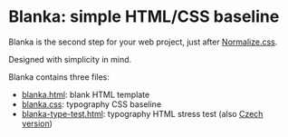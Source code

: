 # Blanka: simple HTML/CSS baseline

Blanka is the second step for your web project, just after [Normalize.css](https://github.com/necolas/normalize.css/).

Designed with simplicity in mind.

Blanka contains three files:

- [blanka.html](blanka.html): blank HTML template
- [blanka.css](blanka.css): typography CSS baseline
- [blanka-type-test.html](blanka-type-test.html): typography HTML stress test (also [Czech version](blanka-type-test.cz.html))


